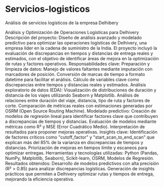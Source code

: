 # Servicios-logisticos
Análisis de servicios logísticos de la empresa Delhibery

Análisis y Optimización de Operaciones Logísticas para Delhivery
Descripción del proyecto:
Diseño de análisis avanzado y modelado predictivo para optimizar las operaciones logísticas de Delhivery, una empresa líder en la cadena de suministro de la India. El proyecto incluyó la evaluación de discrepancias en tiempos y distancias de entrega reales y estimados, con el objetivo de identificar áreas de mejora en la optimización de rutas y factores operativos.
Responsabilidades clave:
Preparación y limpieza de datos:
Manejo de valores faltantes mediante imputación con marcadores de posición.
Conversión de marcas de tiempo a formato datetime para facilitar el análisis.
Cálculo de variables clave como discrepancias entre tiempos y distancias reales y estimados.
Análisis exploratorio de datos (EDA):
Visualización de distribuciones de duración y distancia de los viajes utilizando Seaborn y Matplotlib.
Análisis de relaciones entre duración del viaje, distancia, tipo de ruta y factores de corte.
Comparación de métricas reales con estimaciones generadas por OSRM (Open Source Routing Machine).
Modelado predictivo:
Creación de modelos de regresión lineal para identificar factores clave que contribuyen a discrepancias de tiempos y distancias.
Evaluación de modelos mediante métricas como R² y MSE (Error Cuadrático Medio).
Interpretación de resultados para proponer mejoras operativas.
Insights clave:
Identificación de factores críticos como "cutoff_factor" y "start_scan_to_end_scan" que explican más del 85% de la varianza en discrepancias de tiempos y distancias.
Priorización de mejoras en tiempos límite y escaneos para optimizar entregas.
Herramientas y tecnologías utilizadas:
Python (Pandas, NumPy, Matplotlib, Seaborn), Scikit-learn, OSRM, Modelos de Regresión.
Resultados obtenidos:
Desarrollo de modelos predictivos con alta precisión (R² > 0.85) para analizar discrepancias logísticas.
Generación de insights prácticos que permiten a Delhivery optimizar rutas y tiempos de entrega, mejorando la eficiencia operativa.
